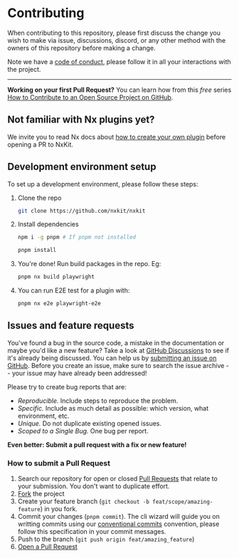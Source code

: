 # Contributing

When contributing to this repository, please first discuss the change you wish to make via issue, discussions, discord, or any other method with the owners of this repository before making a change.

Note we have a [code of conduct](CODE_OF_CONDUCT.md), please follow it in all your interactions with the project.

---

**Working on your first Pull Request?** You can learn how from this _free_ series [How to Contribute to an Open Source Project on GitHub](https://kcd.im/pull-request).

## Not familiar with Nx plugins yet?

We invite you to read Nx docs about [how to create your own plugin](https://nx.dev/plugin-features/create-your-own-plugin) before opening a PR to NxKit.

## Development environment setup

To set up a development environment, please follow these steps:

1. Clone the repo

   ```bash
   git clone https://github.com/nxkit/nxkit
   ```

2. Install dependencies

   ```bash
   npm i -g pnpm # If pnpm not installed
   ```

   ```bash
   pnpm install
   ```

3. You're done! Run build packages in the repo. Eg:

   ```sh
   pnpm nx build playwright
   ```

4. You can run E2E test for a plugin with:

   ```bash
   pnpm nx e2e playwright-e2e
   ```

## Issues and feature requests

You've found a bug in the source code, a mistake in the documentation or maybe you'd like a new feature? Take a look at [GitHub Discussions](https://github.com/nxkit/nxkit/discussions) to see if it's already being discussed. You can help us by [submitting an issue on GitHub](https://github.com/nxkit/nxkit/issues). Before you create an issue, make sure to search the issue archive -- your issue may have already been addressed!

Please try to create bug reports that are:

- _Reproducible._ Include steps to reproduce the problem.
- _Specific._ Include as much detail as possible: which version, what environment, etc.
- _Unique._ Do not duplicate existing opened issues.
- _Scoped to a Single Bug._ One bug per report.

**Even better: Submit a pull request with a fix or new feature!**

### How to submit a Pull Request

1. Search our repository for open or closed
   [Pull Requests](https://github.com/nxkit/nxkit/pulls)
   that relate to your submission. You don't want to duplicate effort.
2. [Fork](https://github.com/nxkit/nxkit/fork) the project
3. Create your feature branch (`git checkout -b feat/scope/amazing-feature`) in you fork.
4. Commit your changes (`pnpm commit`). The cli wizard will guide you on writting commits using our [conventional commits](https://www.conventionalcommits.org) convention, please follow this specification in your commit messages.
5. Push to the branch (`git push origin feat/amazing_feature`)
6. [Open a Pull Request](https://github.com/nxkit/nxkit/compare?expand=1)
